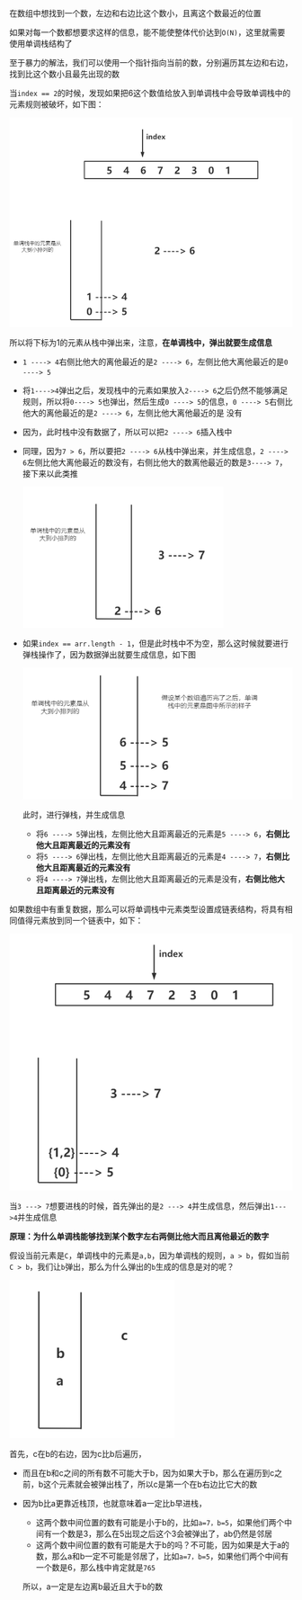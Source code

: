 在数组中想找到一个数，左边和右边比这个数小，且离这个数最近的位置

如果对每一个数都想要求这样的信息，能不能使整体代价达到`O(N)`，这里就需要使用单调栈结构了



至于暴力的解法，我们可以使用一个指针指向当前的数，分别遍历其左边和右边，找到比这个数小且最先出现的数



当`index == 2`的时候，发现如果把6这个数值给放入到单调栈中会导致单调栈中的元素规则被破坏，如下图：

<img src="../../../image/image-20211027141007820.png" alt="image-20211027141007820" style="zoom:67%;" />

所以将下标为1的元素从栈中弹出来，注意，**在单调栈中，弹出就要生成信息**

- `1 ----> 4`右侧比他大的离他最近的是`2 ----> 6`，左侧比他大离他最近的是`0 ----> 5`

- 将`1---->4`弹出之后，发现栈中的元素如果放入`2----> 6`之后仍然不能够满足规则，所以将`0----> 5`也弹出，然后生成`0 ----> 5`的信息，`0 ----> 5`右侧比他大的离他最近的是`2 ----> 6`，左侧比他大离他最近的是 没有

- 因为，此时栈中没有数据了，所以可以把`2 ----> 6`插入栈中

- 同理，因为`7 > 6`，所以要把`2 ----> 6`从栈中弹出来，并生成信息，`2 ----> 6`左侧比他大离他最近的数没有，右侧比他大的数离他最近的数是`3----> 7`，接下来以此类推

  <img src="../../../image/image-20211027141651337.png" alt="image-20211027141651337" style="zoom:67%;" />

- 如果`index == arr.length - 1`，但是此时栈中不为空，那么这时候就要进行弹栈操作了，因为数据弹出就要生成信息，如下图

  <img src="../../../image/image-20211027142047121.png" alt="image-20211027142047121" style="zoom:80%;" />

  此时，进行弹栈，并生成信息

  - 将`6 ----> 5`弹出栈，左侧比他大且距离最近的元素是`5 ----> 6`，**右侧比他大且距离最近的元素没有**
  - 将`5 ----> 6`弹出栈，左侧比他大且距离最近的元素是`4 ----> 7`，**右侧比他大且距离最近的元素没有**
  - 将`4 ----> 7`弹出栈，左侧比他大且距离最近的元素是没有，**右侧比他大且距离最近的元素没有**



如果数组中有重复数据，那么可以将单调栈中元素类型设置成链表结构，将具有相同值得元素放到同一个链表中，如下：

<img src="../../../image/image-20211027142529922.png" alt="image-20211027142529922" style="zoom:80%;" />

当`3 ---> 7`想要进栈的时候，首先弹出的是`2 ---> 4`并生成信息，然后弹出`1--->4`并生成信息





**原理：为什么单调栈能够找到某个数字左右两侧比他大而且离他最近的数字**

假设当前元素是`C`，单调栈中的元素是`a,b`，因为单调栈的规则，`a > b`，假如当前`C > b`，我们让`b`弹出，那么为什么弹出的`b`生成的信息是对的呢？

<img src="../../../image\image-20211027143002464.png" alt="image-20211027143002464" style="zoom:80%;" />

首先，c在b的右边，因为c比b后遍历，

- 而且在b和c之间的所有数不可能大于b，因为如果大于b，那么在遍历到c之前，b这个元素就会被弹出栈了，所以c是第一个在b右边比它大的数

- 因为b比a更靠近栈顶，也就意味着a一定比b早进栈，

  - 这两个数中间位置的数有可能是小于b的，比如`a=7，b=5`，如果他们两个中间有一个数是3，那么在5出现之后这个3会被弹出了，ab仍然是邻居
  - 这两个数中间位置的数有可能是大于b的吗？不可能，因为如果是大于a的数，那么a和b一定不可能是邻居了，比如`a=7，b=5`，如果他们两个中间有一个数是6，那么栈中肯定就是`765`

  所以，a一定是左边离b最近且大于b的数







